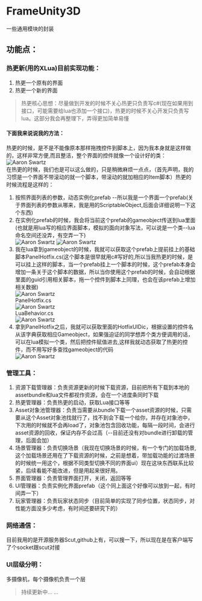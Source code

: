 # FrameUnity3D
一些通用模块的封装
## 功能点：
### 热更新(用的XLua)目前实现功能：
1.  热更一个原有的界面
2.  热更一个新的界面
>热更核心思想：尽量做到开发的时候不关心热更只负责写c#(现在如果用到接口，可能需要给lua也添加一个接口)，热更的时候不关心开发只负责写lua。这部分我会再整理下，弄得更加简单易懂
#### 下面我来说说我的方法：
热更的时候，是不是不能像原本那样拖拽控件到脚本上，因为我本身就是这样做的，这样非常方便,而且整洁，整个界面的控件就像一个设计好的类：</br>
![Aaron Swartz](https://raw.githubusercontent.com/ea5y/FrameUnity3D/master/ReadMeImage/1.png) </br>
在热更的时候，我们也是可以这么做的，只是稍微麻烦一点点，（首先声明，我的习惯是一个界面不带滚动的就一个脚本，带滚动的就加相应的Item脚本）热更的时候流程是这样的：</br>
1. 按照界面列表的参数，动态实例化prefab --所以我是一个界面一个prefab(关于界面列表的参数从哪来，我是用的ScriptableObject,后面会详细说明一下这个东西)
2. 在实例化prefab的时候，我会将当前这个prefab的gameobject传送到lua里面(也就是用lua写的相应界面脚本，模拟的面向对象写法，可以说是一个类--lua命名空间还没弄，有空弄一下)</br>
![Aaron Swartz](https://raw.githubusercontent.com/ea5y/FrameUnity3D/master/ReadMeImage/2.png) ![Aaron Swartz](https://raw.githubusercontent.com/ea5y/FrameUnity3D/master/ReadMeImage/3.png) </br>
3. 我在lua拿到gameobject的时候，我就可以获取这个prefab上提前挂上的基础脚本PanelHotfix.cs(这个脚本是很早就用c#写好的,所以当我热更的时候，是可以挂上这样的脚本，当一个prefab挂上一个脚本的时候，这个prefab本身会增加一条关于这个脚本的数据，所以当你使用这个prefab的时候，会自动根据里面的guid引用相关脚本，拖一个控件到脚本上同理，也会在该prefab上增加相关数据)</br>
![Aaron Swartz](https://raw.githubusercontent.com/ea5y/FrameUnity3D/master/ReadMeImage/4.png) </br>
PanelHotfix.cs </br>
![Aaron Swartz](https://raw.githubusercontent.com/ea5y/FrameUnity3D/master/ReadMeImage/5.png) </br>
LuaBehavior.cs </br>
![Aaron Swartz](https://raw.githubusercontent.com/ea5y/FrameUnity3D/master/ReadMeImage/6.png) </br>
4. 拿到PanelHotfix之后，我就可以获取里面的HotfixUIDic，根据设置的控件名从该字典获取相应Gameobject，如果强迫证的同学想弄个类方便调用的话，可以在lua模拟一个类，然后把控件赋值进去,这样我就动态获取了热更的控件，而不用写好多查找gameobject的代码</br>
![Aaron Swartz](https://raw.githubusercontent.com/ea5y/FrameUnity3D/master/ReadMeImage/7.png) </br>
### 管理工具：
1.  资源下载管理器：负责资源更新的时候下载资源，目前把所有下载到本地的assetbundle和lua文件都视作资源，会在一个进度条同时下载
2.  热更管理器：负责热更的启动，获取Lua接口等等
3.  Asset对象池管理器：负责当需要从bundle下载一个asset资源的时候，只需要从这个Asset对象池找就行了，找不到会下载一个给你，并存在对象池中，下次用的时候就不会再load了，对象池包含回收功能，每隔一段时间，会进行asset资源的回收，保证内存不会过高（--目前还没有对bundle进行卸载的管理，后面会加）
4.  场景管理器：负责切换场景（我现在切换场景的时候，有一个专门的加载场景,这个加载场景还用在了下载资源的时候，之前是想着，带加载功能的过渡场景的时候统一用这个，根据不同类型切换不同的界面ui）现在这块东西联系比较紧，后续看能不能改进，但是用起来很好用。
5.  界面管理器：负责管理界面打开，关闭，返回等等
6.  UI管理器：负责实例化界面prefab（这个同上面这个好像可以放到一起，有时间弄一下）
7.  玩家管理器：负责玩家状态同步（目前简单的实现了同步位置，状态同步，对性能方面没多少考虑，有时间还要研究下的）
### 网络通信：
目前我用的是开源服务器Scut,github上有，可以搜一下，所以现在是在客户端写了个socket跟scut对接
### UI层级分明：
多摄像机，每个摄像机负责一个层
 
>持续更新中... ...
